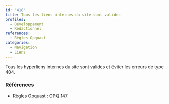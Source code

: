 ```yaml
---
id: "418"
title: Tous les liens internes du site sont valides
profiles:
  - Développement
  - Rédactionnel
references:
  - Règles Opquast
categories:
  - Navigation
  - Liens
---
```


Tous les hyperliens internes du site sont valides et éviter les erreurs de type 404.

### Références

*   Règles Opquast : [OPQ 147](https://checklists.opquast.com/fr/assurance-qualite-web/tous-les-liens-internes-du-site-sont-valides)
